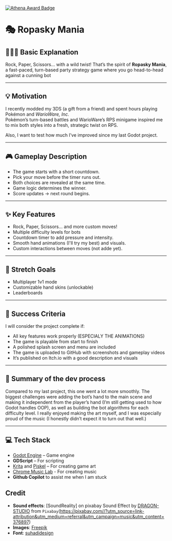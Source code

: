 [![Athena Award Badge](https://img.shields.io/endpoint?url=https%3A%2F%2Faward.athena.hackclub.com%2Fapi%2Fbadge)](https://award.athena.hackclub.com?utm_source=readme)
# 🎭 Ropasky Mania 

## 👩🏿‍🔧 Basic Explanation

Rock, Paper, Scissors… with a wild twist! That’s the spirit of **Ropasky Mania**, a fast-paced, turn-based party strategy game where you go head-to-head against a cunning bot

---

## 💡 Motivation

I recently modded my 3DS (a gift from a friend) and spent hours playing Pokémon and *WarioWare, Inc.*  
Pokémon’s turn-based battles and WarioWare’s RPS minigame inspired me to mix both styles into a fresh, strategic twist on RPS.

Also, I want to test how much I’ve improved since my last Godot project.

---

## 🎮 Gameplay Description

- The game starts with a short countdown.
- Pick your move before the timer runs out.
- Both choices are revealed at the same time.
- Game logic determines the winner.
- Score updates → next round begins.

---

## ✨ Key Features

- Rock, Paper, Scissors... and more custom moves!
- Multiple difficulty levels for bots
- Countdown timer to add pressure and intensity.
- Smooth hand animations (I'll try my best) and visuals.
- Custom interactions between moves (not adde yet).

---

## 🚀 Stretch Goals

- Multiplayer 1v1 mode
- Customizable hand skins (unlockable)
- Leaderboards

---

## 🥳 Success Criteria

I will consider the project complete if:

- All key features work properly (ESPECIALY THE ANIMATIONS)
- The game is playable from start to finish
- A polished splash screen and menu are included
- The game is uploaded to GitHub with screenshots and gameplay videos
- It’s published on Itch.io with a good description and visuals

---
## 🪽 Summary of the dev process
Compared to my last project, this one went a lot more smoothly. The biggest challenges were adding the bot’s hand 
to the main scene and making it independent from the player’s hand (I’m still getting used to how Godot handles OOP), as well as building the bot algorithms for each difficulty level. 
I really enjoyed making the art myself, and I was especially proud of the music (I honestly didn’t expect it to turn out that well.)

---

## 💻 Tech Stack

- [Godot Engine](https://godotengine.org/) – Game engine
- **GDScript** – For scripting
- [Krita](https://krita.org/) and [Piskel](https://www.piskelapp.com/) – For creating game art
- [Chrome Music Lab]() - For creating music
- **Github Copilot** to assist  me when I am stuck

## Credit
- **Sound effects**: [SoundReality] on pixabay
					Sound Effect by [DRAGON-STUDIO](https://pixabay.com/users/dragon-studio-38165424/?utm_source=link-attribution&utm_medium=referral&utm_campaign=music&utm_content=37689) from `Pixabay`(https://pixabay.com//?utm_source=link-attribution&utm_medium=referral&utm_campaign=music&utm_content=376897)
- **Images**: [Freepik](https://www.flaticon.com/free-icons/fist)
- **Font**: [suhadidesign](https://www.1001fonts.com/pixel-game-font.html#license)
